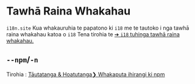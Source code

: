 # Tawhā Raina Whakahau

`i18n.site` Kua whakauruhia te papatono ki `i18` me te tautoko i nga tawhā raina whakahau katoa o `i18` Tena tirohia te [➔ `i18` tuhinga tawhā raina whakahau.](/i18/cli)

## `--npm`/`-n`

Tirohia : [Tāutatanga & Hoatutanga❯ Whakaputa ihirangi ki npm](/i18n.site/use#npm)